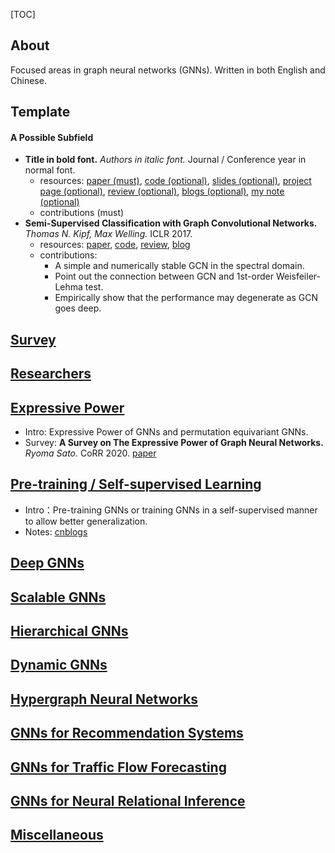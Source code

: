 [TOC]

## About

Focused areas in graph neural networks (GNNs). Written in both English and Chinese.

## Template

#### A Possible Subfield

- **Title in bold font.** *Authors in italic font.* Journal / Conference year in normal font.
  - resources: [paper (must)](README.md), [code (optional)](README.md), [slides (optional)](README.md), [project page (optional)](README.md), [review (optional)](README.md), [blogs (optional)](README.md), [m](README.md)[y](README.md)[ note (optional)](README.md)
  - contributions (must)
- **Semi-Supervised Classification with Graph Convolutional Networks.** *Thomas N. Kipf, Max Welling.* ICLR 2017.
  - resources: [paper](https://openreview.net/pdf?id=SJU4ayYgl), [code](https://github.com/tkipf/gcn), [review](https://openreview.net/pdf?id=SJU4ayYgl), [blog](http://tkipf.github.io/graph-convolutional-networks/)
  - contributions:
    - A simple and numerically stable GCN in the spectral domain.
    - Point out the connection between GCN and 1st-order Weisfeiler-Lehma test.
    - Empirically show that the performance may degenerate as GCN goes deep.
## [Survey](subfields/Survey)

## [Researchers](subfields/Researchers.md)

## [Expressive Power](subfields/Expressive%20Power.md)
- Intro: Expressive Power of GNNs and permutation equivariant GNNs.
- Survey: **A Survey on The Expressive Power of Graph Neural Networks.** *Ryoma Sato.* CoRR 2020. [paper](https://arxiv.org/pdf/2003.04078v4)

## [Pre-training / Self-supervised Learning](subfields/Pre-training+Self-supervised%20Learning.md)
- Intro：Pre-training GNNs or training GNNs in a self-supervised manner to allow better generalization.
- Notes: [cnblogs](https://www.cnblogs.com/hilbert9221/p/14375512.html)
## [Deep GNNs](subfields/Deep%20GNNs.md)

## [Scalable GNNs](subfields/Scalable%20GNNs.md)

## [Hierarchical GNNs](subfields/Hierarchical%20GNNs.md)

## [Dynamic GNNs](subfields/Dynamic%20GNNs.md)

## [Hypergraph Neural Networks](subfields/Hypergraph%20Neural%20Networks.md)

## [GNNs for Recommendation Systems](subfields/GNNs%20for%20Recommendation%20Systems.md)

## [GNNs for Traffic Flow Forecasting](subfields/GNNs%20for%20Traffic%20Flow%20Forecasting.md)

## [GNNs for Neural Relational Inference](subfields/GNNs%20for%20Neural%20Relational%20Inference.md)

## [Miscellaneous](subfields/Miscellaneous.md)

